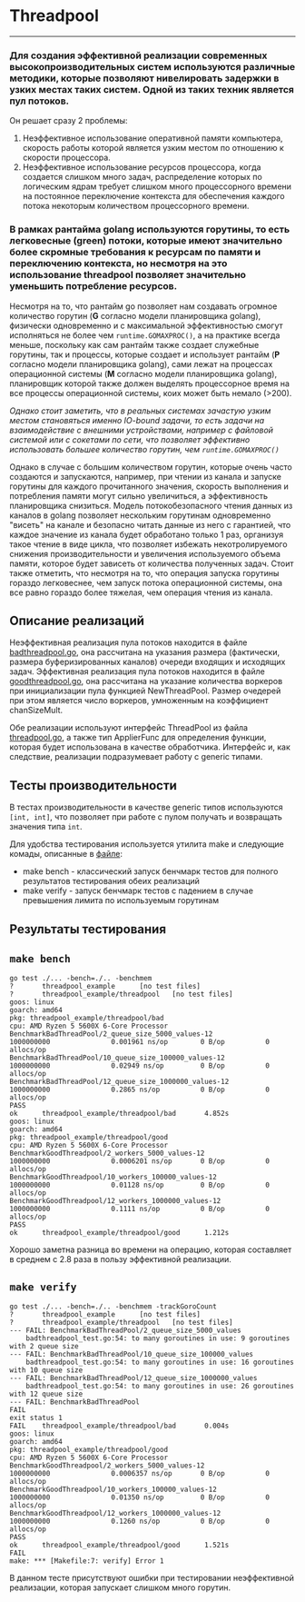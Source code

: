 # Threadpool
---

### Для создания эффективной реализации современных высокопроизводительных систем используются различные методики, которые позволяют нивелировать задержки в узких местах таких систем. Одной из таких техник является пул потоков.

Он решает сразу 2 проблемы:
1. Неэффективное использование оперативной памяти компьютера, скорость работы которой является узким местом по отношению к скорости процессора.
2. Неэффективное использование ресурсов процессора, когда создается слишком много задач, распределение которых по логическим ядрам требует слишком много процессорного времени на постоянное переключение контекста для обеспечения каждого потока некоторым количеством процессорного времени.

### В рамках рантайма golang используются горутины, то есть легковесные (green) потоки, которые имеют значительно более скромные требования к ресурсам по памяти и переключению контекста, но несмотря на это использование threadpool позволяет значительно уменьшить потребление ресурсов.

Несмотря на то, что рантайм go позволяет нам создавать огромное количество горутин (**G** согласно модели планировщика golang), физически одновременно и с максимальной эффективностью смогут исполняться не более чем ```runtime.GOMAXPROC()```, а на практике всегда меньше, поскольку как сам рантайм также создает служебные горутины, так и процессы, которые создает и использует рантайм (**P** согласно модели планировщика golang), сами лежат на процессах операционной системы (**M** согласно модели планировщика golang), планировщик которой также должен выделять процессорное время на все процессы операционной системы, коих может быть немало (>200).

*Однако стоит заметить, что в реальных системах зачастую узким местом становяться именно IO-bound задачи, то есть задачи на взаимодействие с внешними устройствами, например с файловой системой или с сокетами по сети, что позволяет эффективно использовать большее количество горутин, чем ```runtime.GOMAXPROC()```*

Однако в случае с большим количеством горутин, которые очень часто создаются и запускаются, например, при чтении из канала и запуске горутины для каждого прочитанного значения, скорость выполнения и потребления памяти могут сильно увеличиться, а эффективность планировщика снизиться. Модель потокобезопасного чтения данных из каналов в golang позволяет нескольким горутинам одновременно "висеть" на канале и безопасно читать данные из него с гарантией, что каждое значение из канала будет обработано только 1 раз, организуя такое чтение в виде цикла, что позволяет избежать некотролируемого снижения производительности и увеличения используемого объема памяти, которое будет зависеть от количества полученных задач. Стоит также отметить, что несмотря на то, что операция запуска горутины гораздо легковеснее, чем запуск потока операционной системы, она все равно гораздо более тяжелая, чем операция чтения из канала.


## Описание реализаций
Неэффективная реализация пула потоков находится в файле [badthreadpool.go](threadpool/bad/badthreadpool.go), она рассчитана на указания размера (фактически, размера буферизированных каналов) очереди входящих и исходящих задач.
Эффективная реализация пула потоков находится в файле [goodthreadpool.go](threadpool/good/goodthreadpool.go), она рассчитана на указание количества воркеров при инициализации пула функцией NewThreadPool. Размер очедерей при этом является число воркеров, умноженным на коэффициент chanSizeMult.

Обе реализации используют интерфейс ThreadPool из файла [threadpool.go](threadpool/threadpool.go), а также тип ApplierFunc для определения функции, которая будет использована в качестве обработчика. Интерфейс и, как следствие, реализации подразумевает работу с generic типами.

## Тесты производительности
В тестах производительности в качестве generic типов используются ```[int, int]```, что позволяет при работе с пулом получать и возвращать значения типа ```int```.

Для удобства тестирования используется утилита make и следующие комады, описанные в [файле](Makefile):
- make bench - классический запуск бенчмарк тестов для полного результатов тестирования обеих реализаций
- make verify - запуск бенчмарк тестов с падением в случае превышения лимита по используемым горутинам

## Результаты тестирования


## ```make bench```

```shell
go test ./... -bench=./.. -benchmem
?       threadpool_example      [no test files]
?       threadpool_example/threadpool   [no test files]
goos: linux
goarch: amd64
pkg: threadpool_example/threadpool/bad
cpu: AMD Ryzen 5 5600X 6-Core Processor             
BenchmarkBadThreadPool/2_queue_size_5000_values-12              1000000000               0.001961 ns/op        0 B/op          0 allocs/op
BenchmarkBadThreadPool/10_queue_size_100000_values-12           1000000000               0.02949 ns/op         0 B/op          0 allocs/op
BenchmarkBadThreadPool/12_queue_size_1000000_values-12          1000000000               0.2865 ns/op          0 B/op          0 allocs/op
PASS
ok      threadpool_example/threadpool/bad       4.852s
goos: linux
goarch: amd64
pkg: threadpool_example/threadpool/good
cpu: AMD Ryzen 5 5600X 6-Core Processor             
BenchmarkGoodThreadpool/2_workers_5000_values-12                1000000000               0.0006201 ns/op       0 B/op          0 allocs/op
BenchmarkGoodThreadpool/10_workers_100000_values-12             1000000000               0.01128 ns/op         0 B/op          0 allocs/op
BenchmarkGoodThreadpool/12_workers_1000000_values-12            1000000000               0.1111 ns/op          0 B/op          0 allocs/op
PASS
ok      threadpool_example/threadpool/good      1.212s
```

Хорошо заметна разница во времени на операцию, которая составляет в среднем c 2.8 раза в пользу эффективной реализации.


## ```make verify```

```shell
go test ./... -bench=./.. -benchmem -trackGoroCount
?       threadpool_example      [no test files]
?       threadpool_example/threadpool   [no test files]
--- FAIL: BenchmarkBadThreadPool/2_queue_size_5000_values
    badthreadpool_test.go:54: to many goroutines in use: 9 goroutines with 2 queue size
--- FAIL: BenchmarkBadThreadPool/10_queue_size_100000_values
    badthreadpool_test.go:54: to many goroutines in use: 16 goroutines with 10 queue size
--- FAIL: BenchmarkBadThreadPool/12_queue_size_1000000_values
    badthreadpool_test.go:54: to many goroutines in use: 26 goroutines with 12 queue size
--- FAIL: BenchmarkBadThreadPool
FAIL
exit status 1
FAIL    threadpool_example/threadpool/bad       0.004s
goos: linux
goarch: amd64
pkg: threadpool_example/threadpool/good
cpu: AMD Ryzen 5 5600X 6-Core Processor             
BenchmarkGoodThreadpool/2_workers_5000_values-12                1000000000               0.0006357 ns/op       0 B/op          0 allocs/op
BenchmarkGoodThreadpool/10_workers_100000_values-12             1000000000               0.01350 ns/op         0 B/op          0 allocs/op
BenchmarkGoodThreadpool/12_workers_1000000_values-12            1000000000               0.1260 ns/op          0 B/op          0 allocs/op
PASS
ok      threadpool_example/threadpool/good      1.521s
FAIL
make: *** [Makefile:7: verify] Error 1
```

В данном тесте присутствуют ошибки при тестировании неэффективной реализации, которая запускает слишком много горутин.









